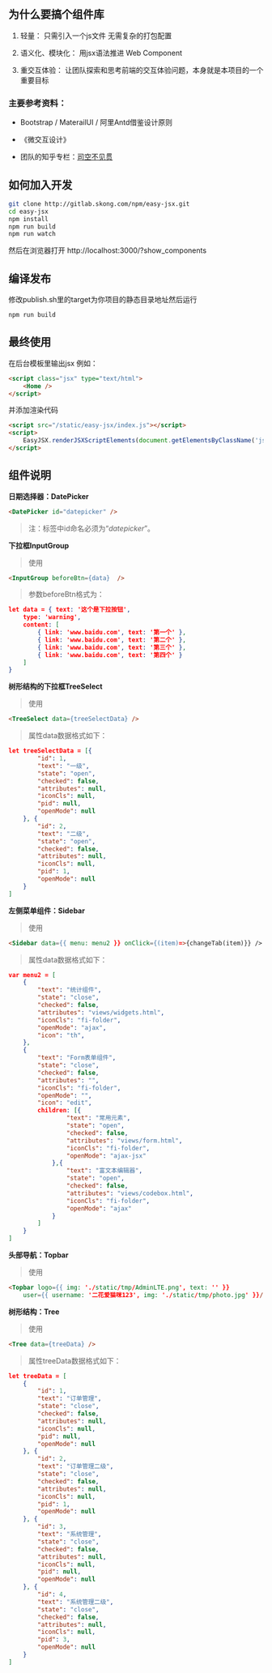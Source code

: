 ## 为什么要搞个组件库 

1. 轻量： 只需引入一个js文件 无需复杂的打包配置

2. 语义化、模块化： 用jsx语法推进 Web Component

3. 重交互体验： 让团队探索和思考前端的交互体验问题，本身就是本项目的一个重要目标 


### 主要参考资料：

* Bootstrap / MaterailUI / 阿里Antd借鉴设计原则

* 《微交互设计》

* 团队的知乎专栏：[司空不见贯](https://zhuanlan.zhihu.com/skbjg)


## 如何加入开发

```sh
git clone http://gitlab.skong.com/npm/easy-jsx.git
cd easy-jsx
npm install
npm run build
npm run watch
```

然后在浏览器打开
http://localhost:3000/?show_components

## 编译发布

修改publish.sh里的target为你项目的静态目录地址然后运行

```sh
npm run build
```


## 最终使用

在后台模板里输出jsx 例如：

```html
<script class="jsx" type="text/html">
	<Home />
</script>
```

并添加渲染代码
```html
<script src="/static/easy-jsx/index.js"></script>
<script>
    EasyJSX.renderJSXScriptElements(document.getElementsByClassName('jsx'))
</script>
```





组件说明
-------------

**日期选择器：DatePicker**

```html
<DatePicker id="datepicker" />
```
> 注：标签中id命名必须为“*datepicker*”。







**下拉框InputGroup**

> 使用

``` html
<InputGroup beforeBtn={data}  />
```

> 参数beforeBtn格式为：

```json
let data = { text: '这个是下拉按钮', 
    type: 'warning', 
    content: [ 
        { link: 'www.baidu.com', text: '第一个' }, 
        { link: 'www.baidu.com', text: '第二个' }, 
        { link: 'www.baidu.com', text: '第三个' }, 
        { link: 'www.baidu.com', text: '第四个' } 
    ]
}

```







**树形结构的下拉框TreeSelect**

> 使用

``` html
<TreeSelect data={treeSelectData} />
```

> 属性data数据格式如下：

```json
let treeSelectData = [{
        "id": 1,
        "text": "一级",
        "state": "open",
        "checked": false,
        "attributes": null,
        "iconCls": null,
        "pid": null,
        "openMode": null
    }, {
        "id": 2,
        "text": "二级",
        "state": "open",
        "checked": false,
        "attributes": null,
        "iconCls": null,
        "pid": 1,
        "openMode": null
    }
]

```







**左侧菜单组件：Sidebar**

>使用

```html
<Sidebar data={{ menu: menu2 }} onClick={(item)=>{changeTab(item)}} />
```
> 属性data数据格式如下：

```json
var menu2 = [
    {
        "text": "统计组件",
        "state": "close",
        "checked": false,
        "attributes": "views/widgets.html",
        "iconCls": "fi-folder",
        "openMode": "ajax",
        "icon": "th",
    },
    {
        "text": "Form表单组件",
        "state": "close",
        "checked": false,
        "attributes": "",
        "iconCls": "fi-folder",
        "openMode": "",
        "icon": "edit",
        children: [{
                "text": "常用元素",
                "state": "open",
                "checked": false,
                "attributes": "views/form.html",
                "iconCls": "fi-folder",
                "openMode": "ajax-jsx"
            },{
                "text": "富文本编辑器",
                "state": "open",
                "checked": false,
                "attributes": "views/codebox.html",
                "iconCls": "fi-folder",
                "openMode": "ajax"
            }
        ]
    }
]

```







**头部导航：Topbar**

>使用

```html
<Topbar logo={{ img: './static/tmp/AdminLTE.png', text: '' }}  
    user={{ username: '二花爱猫咪123', img: './static/tmp/photo.jpg' }}/>
```





**树形结构：Tree**

>使用

```html
<Tree data={treeData} />
```

> 属性treeData数据格式如下：

```json
let treeData = [
    {
        "id": 1,
        "text": "订单管理",
        "state": "close",
        "checked": false,
        "attributes": null,
        "iconCls": null,
        "pid": null,
        "openMode": null
    }, {
        "id": 2,
        "text": "订单管理二级",
        "state": "close",
        "checked": false,
        "attributes": null,
        "iconCls": null,
        "pid": 1,
        "openMode": null
    }, {
        "id": 3,
        "text": "系统管理",
        "state": "close",
        "checked": false,
        "attributes": null,
        "iconCls": null,
        "pid": null,
        "openMode": null
    }, {
        "id": 4,
        "text": "系统管理二级",
        "state": "close",
        "checked": false,
        "attributes": null,
        "iconCls": null,
        "pid": 3,
        "openMode": null
    }
]

```

